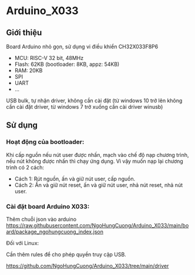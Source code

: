 # Arduino_X033
## Giới thiệu
Board Arduino nhỏ gọn, sử dụng vi điều khiển CH32X033F8P6
* MCU: RISC-V 32 bit, 48MHz
* Flash: 62KB (bootloader: 8KB, appz: 54KB)
* RAM: 20KB
* SPI
* UART
* ...
  
USB bulk, tự nhận driver, không cần cài đặt (từ windows 10 trở lên không cần cài đặt driver, từ windows 7 trở xuống cần cài driver winusb)
## Sử dụng
### Hoạt động của bootloader:
Khi cấp nguồn nếu nút user được nhấn, mạch vào chế độ nạp chương trình, nếu nút không được nhấn thì chạy ứng dụng. Vì vậy muốn nạp lại chương trình có 2 cách:
* Cách 1: Rút nguồn, ấn và giữ nút user, cấp nguồn.
* Cách 2: Ấn và giữ nút reset, ấn và giữ nút user, nhả nút reset, nhả nút user.
### Cài đặt board Arduino X033:
Thêm chuỗi json vào arduino https://raw.githubusercontent.com/NgoHungCuong/Arduino_X033/main/board/package_ngohungcuong_index.json

Đối với Linux:

Cần thêm rules để cho phép quyền truy cập USB.

https://github.com/NgoHungCuong/Arduino_X033/tree/main/driver
